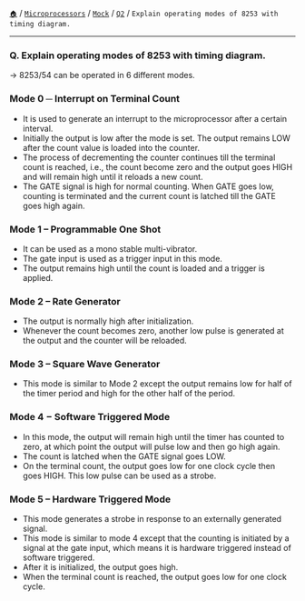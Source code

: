 [`🏠`](/) / [`Microprocessors`](/mp/) / [`Mock`](/mp/mock/) / [`Q2`](/mp/mock/q2/) / `Explain operating modes of 8253 with timing diagram.`

<hr />

### Q. Explain operating modes of 8253 with timing diagram.

→ 8253/54 can be operated in 6 different modes.

### Mode 0 ─ Interrupt on Terminal Count

* It is used to generate an interrupt to the microprocessor after a certain interval.
* Initially the output is low after the mode is set. The output remains LOW after the count value is loaded into the counter.
* The process of decrementing the counter continues till the terminal count is reached, i.e., 
the count become zero and the output goes HIGH and will remain high until it reloads a new count.
* The GATE signal is high for normal counting. When GATE goes low, counting is terminated and the current count is latched till the GATE goes high again.

### Mode 1 – Programmable One Shot

* It can be used as a mono stable multi-vibrator.
* The gate input is used as a trigger input in this mode.
* The output remains high until the count is loaded and a trigger is applied.

### Mode 2 – Rate Generator

* The output is normally high after initialization.
* Whenever the count becomes zero, another low pulse is generated at the output and the counter will be reloaded.

### Mode 3 – Square Wave Generator

* This mode is similar to Mode 2 except the output remains low for half of the timer period and high for the other half of the period.

### Mode 4 − Software Triggered Mode

* In this mode, the output will remain high until the timer has counted to zero, at which point the output will pulse low and then go high again.
* The count is latched when the GATE signal goes LOW.
* On the terminal count, the output goes low for one clock cycle then goes HIGH. This low pulse can be used as a strobe.

### Mode 5 – Hardware Triggered Mode

* This mode generates a strobe in response to an externally generated signal.
* This mode is similar to mode 4 except that the counting is initiated by a signal at the gate input, which means it is hardware triggered instead of software triggered.
* After it is initialized, the output goes high.
* When the terminal count is reached, the output goes low for one clock cycle.
